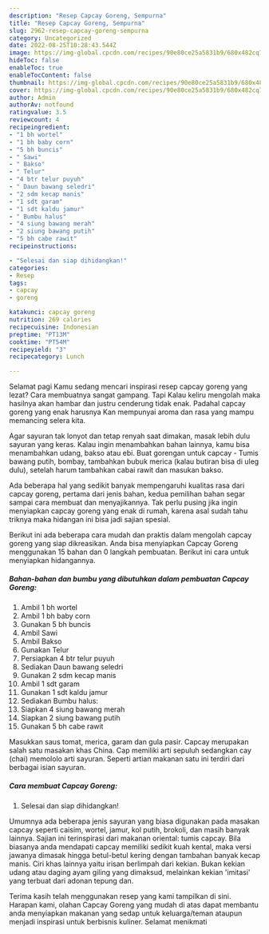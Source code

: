 ```yaml
---
description: "Resep Capcay Goreng, Sempurna"
title: "Resep Capcay Goreng, Sempurna"
slug: 2962-resep-capcay-goreng-sempurna
category: Uncategorized
date: 2022-08-25T10:28:43.544Z
image: https://img-global.cpcdn.com/recipes/90e80ce25a5831b9/680x482cq70/capcay-goreng-foto-resep-utama.jpg
hideToc: false
enableToc: true
enableTocContent: false
thumbnail: https://img-global.cpcdn.com/recipes/90e80ce25a5831b9/680x482cq70/capcay-goreng-foto-resep-utama.jpg
cover: https://img-global.cpcdn.com/recipes/90e80ce25a5831b9/680x482cq70/capcay-goreng-foto-resep-utama.jpg
author: Admin
authorAv: notfound
ratingvalue: 3.5
reviewcount: 4
recipeingredient:
- "1 bh wortel"
- "1 bh baby corn"
- "5 bh buncis"
- " Sawi"
- " Bakso"
- " Telur"
- "4 btr telur puyuh"
- " Daun bawang seledri"
- "2 sdm kecap manis"
- "1 sdt garam"
- "1 sdt kaldu jamur"
- " Bumbu halus"
- "4 siung bawang merah"
- "2 siung bawang putih"
- "5 bh cabe rawit"
recipeinstructions:

- "Selesai dan siap dihidangkan!"
categories:
- Resep
tags:
- capcay
- goreng

katakunci: capcay goreng 
nutrition: 269 calories
recipecuisine: Indonesian
preptime: "PT13M"
cooktime: "PT54M"
recipeyield: "3"
recipecategory: Lunch

---
```



Selamat pagi Kamu sedang mencari inspirasi resep capcay goreng yang lezat? Cara membuatnya sangat gampang. Tapi Kalau keliru mengolah maka hasilnya akan hambar dan justru cenderung tidak enak. Padahal capcay goreng yang enak harusnya Kan mempunyai aroma dan rasa yang mampu memancing selera kita.


Agar sayuran tak lonyot dan tetap renyah saat dimakan, masak lebih dulu sayuran yang keras. Kalau ingin menambahkan bahan lainnya, kamu bisa menambahkan udang, bakso atau ebi. Buat gorengan untuk capcay - Tumis bawang putih, bombay, tambahkan bubuk merica (kalau butiran bisa di uleg dulu), setelah harum tambahkan cabai rawit dan masukan bakso.

Ada beberapa hal yang sedikit banyak mempengaruhi kualitas rasa dari capcay goreng, pertama dari jenis bahan, kedua pemilihan bahan segar sampai cara membuat dan menyajikannya. Tak perlu pusing jika ingin menyiapkan capcay goreng yang enak di rumah, karena asal sudah tahu triknya maka hidangan ini bisa jadi sajian spesial.


Berikut ini ada beberapa cara mudah dan praktis dalam mengolah capcay goreng yang siap dikreasikan. Anda bisa menyiapkan Capcay Goreng menggunakan 15 bahan dan 0 langkah pembuatan. Berikut ini cara untuk menyiapkan hidangannya.

<!--inarticleads1-->

##### Bahan-bahan dan bumbu yang dibutuhkan dalam pembuatan Capcay Goreng:

1. Ambil 1 bh wortel
1. Ambil 1 bh baby corn
1. Gunakan 5 bh buncis
1. Ambil  Sawi
1. Ambil  Bakso
1. Gunakan  Telur
1. Persiapkan 4 btr telur puyuh
1. Sediakan  Daun bawang seledri
1. Gunakan 2 sdm kecap manis
1. Ambil 1 sdt garam
1. Gunakan 1 sdt kaldu jamur
1. Sediakan  Bumbu halus:
1. Siapkan 4 siung bawang merah
1. Siapkan 2 siung bawang putih
1. Gunakan 5 bh cabe rawit


Masukkan saus tomat, merica, garam dan gula pasir. Capcay merupakan salah satu masakan khas China. Cap memiliki arti sepuluh sedangkan cay (chai) memololo arti sayuran. Seperti artian makanan satu ini terdiri dari berbagai isian sayuran. 

<!--inarticleads2-->

##### Cara membuat Capcay Goreng:


1. Selesai dan siap dihidangkan!

Umumnya ada beberapa jenis sayuran yang biasa digunakan pada masakan capcay seperti caisim, wortel, jamur, kol putih, brokoli, dan masih banyak lainnya. Sajian ini terinspirasi dari makanan oriental: tumis capcay. Bila biasanya anda mendapati capcay memiliki sedikit kuah kental, maka versi jawanya dimasak hingga betul-betul kering dengan tambahan banyak kecap manis. Ciri khas lainnya yaitu irisan berlimpah dari kekian. Bukan kekian udang atau daging ayam giling yang dimaksud, melainkan kekian &#39;imitasi&#39; yang terbuat dari adonan tepung dan. 

Terima kasih telah menggunakan resep yang kami tampilkan di sini. Harapan kami, olahan Capcay Goreng yang mudah di atas dapat membantu anda menyiapkan makanan yang sedap untuk keluarga/teman ataupun menjadi inspirasi untuk berbisnis kuliner. Selamat menikmati
